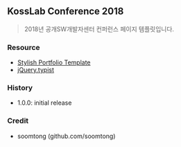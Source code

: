 ## KossLab Conference 2018

> 2018년 공개SW개발자센터 컨퍼런스 페이지 템플릿입니다.

### Resource

- [Stylish Portfolio Template](https://github.com/BlackrockDigital/startbootstrap-stylish-portfolio)
- [jQuery.typist](http://albburtsev.github.io/jquery.typist/)

### History

- 1.0.0: initial release

### Credit

- soomtong (github.com/soomtong)